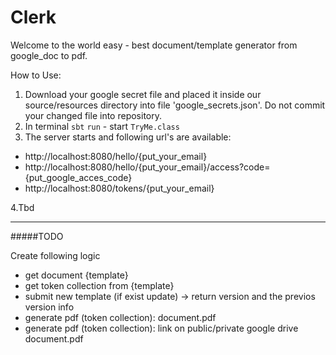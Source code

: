 # Clerk
Welcome to the world easy - best document/template generator from google_doc to pdf.

How to Use:
1. Download your google secret file and placed it inside our source/resources directory into file 'google_secrets.json'. Do not commit your changed file into repository.
2. In terminal `sbt` `run`  - start `TryMe.class`
3. The server starts and following url's are available:
* http://localhost:8080/hello/{put_your_email}
* http://localhost:8080/hello/{put_your_email}/access?code={put_google_acces_code}
* http://localhost:8080/tokens/{put_your_email}

4.Tbd


___



#####TODO

Create following logic 
* get document {template}
* get token collection from {template}
* submit new template (if exist update) -> return version and the previos version info
* generate pdf (token collection): document.pdf
* generate pdf (token collection): link on public/private google drive document.pdf



